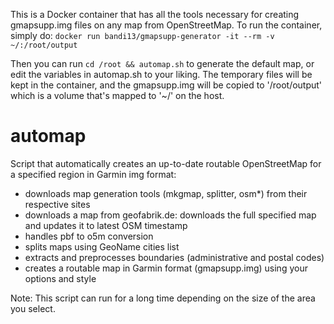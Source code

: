 This is a Docker container that has all the tools necessary for creating gmapsupp.img files on any map from OpenStreetMap. To run the container, simply do:
`docker run bandi13/gmapsupp-generator -it --rm -v ~/:/root/output`

Then you can run `cd /root && automap.sh` to generate the default map, or edit the variables in automap.sh to your liking. The temporary files will be kept in the container, and the gmapsupp.img will be copied to '/root/output' which is a volume that's mapped to '~/' on the host.

automap
=======

Script that automatically creates an up-to-date routable OpenStreetMap for a specified region in Garmin img format:

- downloads map generation tools (mkgmap, splitter, osm*) from their respective sites
- downloads a map from geofabrik.de: downloads the full specified map and updates it to latest OSM timestamp
- handles pbf to o5m conversion
- splits maps using GeoName cities list
- extracts and preprocesses boundaries (administrative and postal codes)
- creates a routable map in Garmin format (gmapsupp.img) using your options and style

Note: This script can run for a long time depending on the size of the area you select.

